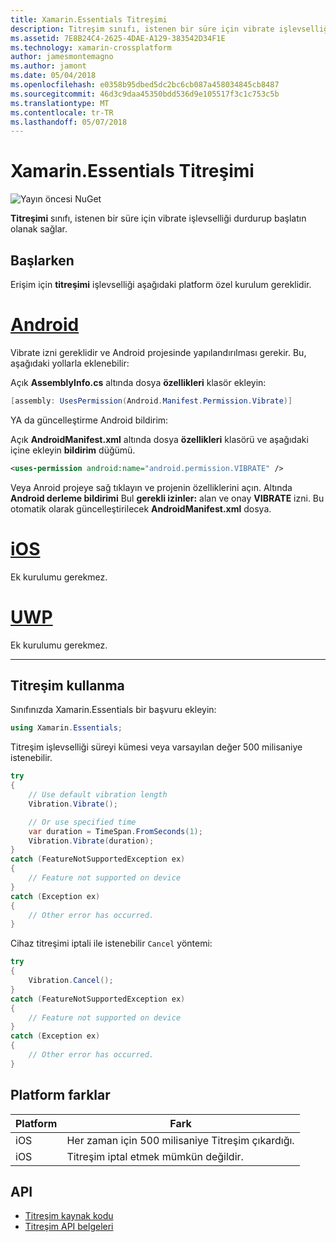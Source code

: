 ```yaml
---
title: Xamarin.Essentials Titreşimi
description: Titreşim sınıfı, istenen bir süre için vibrate işlevselliği durdurup başlatın olanak sağlar.
ms.assetid: 7E8B24C4-2625-4DAE-A129-383542D34F1E
ms.technology: xamarin-crossplatform
author: jamesmontemagno
ms.author: jamont
ms.date: 05/04/2018
ms.openlocfilehash: e0358b95dbed5dc2bc6cb087a458034845cb8487
ms.sourcegitcommit: 46d3c9daa45350bdd536d9e105517f3c1c753c5b
ms.translationtype: MT
ms.contentlocale: tr-TR
ms.lasthandoff: 05/07/2018
---
```

# <a name="xamarinessentials-vibration"></a>Xamarin.Essentials Titreşimi

![Yayın öncesi NuGet](~/media/shared/pre-release.png)

**Titreşimi** sınıfı, istenen bir süre için vibrate işlevselliği durdurup başlatın olanak sağlar.

## <a name="getting-started"></a>Başlarken

Erişim için **titreşimi** işlevselliği aşağıdaki platform özel kurulum gereklidir.

# <a name="androidtabandroid"></a>[Android](#tab/android)

Vibrate izni gereklidir ve Android projesinde yapılandırılması gerekir. Bu, aşağıdaki yollarla eklenebilir:

Açık **AssemblyInfo.cs** altında dosya **özellikleri** klasör ekleyin:

```csharp
[assembly: UsesPermission(Android.Manifest.Permission.Vibrate)]
```

YA da güncelleştirme Android bildirim:

Açık **AndroidManifest.xml** altında dosya **özellikleri** klasörü ve aşağıdaki içine ekleyin **bildirim** düğümü.

```xml
<uses-permission android:name="android.permission.VIBRATE" />
```

Veya Anroid projeye sağ tıklayın ve projenin özelliklerini açın. Altında **Android derleme bildirimi** Bul **gerekli izinler:** alan ve onay **VIBRATE** izni. Bu otomatik olarak güncelleştirilecek **AndroidManifest.xml** dosya.

# <a name="iostabios"></a>[iOS](#tab/ios)

Ek kurulumu gerekmez.

# <a name="uwptabuwp"></a>[UWP](#tab/uwp)

Ek kurulumu gerekmez.

-----

## <a name="using-vibration"></a>Titreşim kullanma

Sınıfınızda Xamarin.Essentials bir başvuru ekleyin:

```csharp
using Xamarin.Essentials;
```

Titreşim işlevselliği süreyi kümesi veya varsayılan değer 500 milisaniye istenebilir.

```csharp
try
{
    // Use default vibration length
    Vibration.Vibrate();

    // Or use specified time
    var duration = TimeSpan.FromSeconds(1);
    Vibration.Vibrate(duration);
}
catch (FeatureNotSupportedException ex)
{
    // Feature not supported on device
}
catch (Exception ex)
{
    // Other error has occurred.
}
```

Cihaz titreşimi iptali ile istenebilir `Cancel` yöntemi:

```csharp
try
{
    Vibration.Cancel();
}
catch (FeatureNotSupportedException ex)
{
    // Feature not supported on device
}
catch (Exception ex)
{
    // Other error has occurred.
}
```

## <a name="platform-differences"></a>Platform farklar

| Platform | Fark |
| --- | --- |
| iOS | Her zaman için 500 milisaniye Titreşim çıkardığı. |
| iOS | Titreşim iptal etmek mümkün değildir. |

## <a name="api"></a>API

- [Titreşim kaynak kodu](https://github.com/xamarin/Essentials/tree/master/Essentials/Vibration)
- [Titreşim API belgeleri](xref:Xamarin.Essentials.Vibration)
